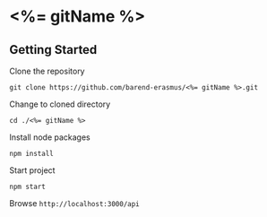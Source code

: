 # <%= gitName %>

## Getting Started

Clone the repository

`git clone https://github.com/barend-erasmus/<%= gitName %>.git`

Change to cloned directory

`cd ./<%= gitName %>`

Install node packages

`npm install`

Start project

`npm start`

Browse `http://localhost:3000/api`